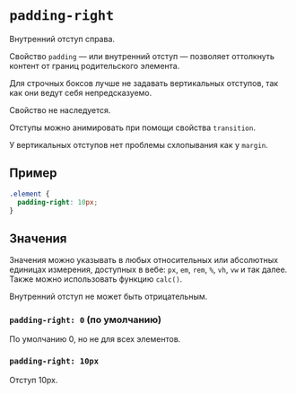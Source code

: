 # `padding-right`

Внутренний отступ справа.

Свойство `padding` — или внутренний отступ — позволяет оттолкнуть контент от границ родительского элемента.

Для строчных боксов лучше не задавать вертикальных отступов, так как они ведут себя непредсказуемо.

Свойство не наследуется.

Отступы можно анимировать при помощи свойства `transition`.

У вертикальных отступов нет проблемы схлопывания как у `margin`.

## Пример

```css
.element {
  padding-right: 10px;
}
```

## Значения

Значения можно указывать в любых относительных или абсолютных единицах измерения, доступных в вебе: `px`, `em`, `rem`, `%`, `vh`, `vw` и так далее. Также можно использовать функцию `calc()`.

Внутренний отступ не может быть отрицательным.

### `padding-right: 0` (по умолчанию)

По умолчанию 0, но не для всех элементов.

### `padding-right: 10px`

Отступ 10px.
